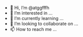 - 👋 Hi, I’m @atggfffh
- 👀 I’m interested in ...
- 🌱 I’m currently learning ...
- 💞️ I’m looking to collaborate on ...
- 📫 How to reach me ...

<!---
atggfffh/atggfffh is a ✨ special ✨ repository because its `README.md` (this file) appears on your GitHub profile.
You can click the Preview link to take a look at your changes.
--->

